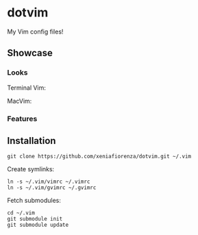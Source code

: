 # dotvim
My Vim config files!

## Showcase

### Looks
Terminal Vim:


MacVim:


### Features



## Installation

```
git clone https://github.com/xeniafiorenza/dotvim.git ~/.vim
```

Create symlinks:
```
ln -s ~/.vim/vimrc ~/.vimrc
ln -s ~/.vim/gvimrc ~/.gvimrc
```

Fetch submodules:
```
cd ~/.vim
git submodule init
git submodule update
```
